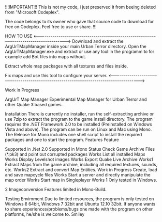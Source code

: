 !!!IMPORTANT!!!
This is not my code, i just preserved it from beeing deleted from "Microsoft Codeplex".

The code belongs to its owner who gave that source code to download for free on Codeplex.
Feel free to use or share.
!!!


HOW TO USE
<------------------------------------------------------------------------------------------->
Download and extract the ArgUrTMapManager inside your main Urban Terror directory. 
Open the ArgUrTMapManager.exe and extract or use any tool in the programm to for example add Bot files into maps without.

Extract whole map packages with all textures and files inside. 

Fix maps and use this tool to configure your server.
<------------------------------------------------------------------------------------------->

Work in Progress

ArgUrT Map Manager
Experimental Map Manager for Urban Terror and other Quake 3 based games.

Installation
There is currently no installer, run the self-extracting archive or use 7zip to extract the program to the game install directory.
The program requires the .NET Framework 2.0 to be installed (Preinstalled on Windows Vista and above).
The program can be run on Linux and Mac using Mono. The Release for Mono includes one shell script to install the required packages and one to start the program.
Features
Feature

Supported in .Net 2.0	Supported in Mono	Status
Check Game Archive Files (*.pk3) and point out corrupted packages	 	 	Works
List all installed Maps	 	 	Works
Display Levelshot images	 	 	Works
Export Quake Live Archive	 	 	Works1
Extract Maps from the game archive, including all required textures, sounds, etc.	 	 	Works2
Extract and convert Map Entities.	 	 	Work in Progress
Create, load and save mapcycle files	 	 	Works
Start a server and directly manipulate the map order	 	 	Works
Start map in Singleplayer	 	 	Works
1 Only tested in Windows.

2 Imageconversion Features limited in Mono-Build.

Testing Enviroment
Due to limited resources, the program is only tested on Windows 8 64bit, Windows 7 32bit and Ubuntu 12.10 32bit. If anyone wants to share experiences/problems/bugs one made with the program on other platforms, he/she is welcome to. Smiley

